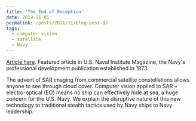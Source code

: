 ```yaml
---
title: 'The End of Deception'
date: 2019-11-01
permalink: /posts/2011/11/blog-post-8/
tags:
  - computer vision
  - satellite
  - Navy
---
```


[Article here](https://www.usni.org/magazines/proceedings/2019/november/end-deception). Featured article in U.S. Naval Institute Magazine, the Navy's professional development publication established in 1873.

The advent of SAR imaging from commercial satellite constellations allows anyone to see through cloud cover. Computer vision applied to SAR + electro-optical (EO) means no ship can effectively hide at sea, a huge concern for the U.S. Navy. We explain the disruptive nature of this new technology to traditional stealth tactics used by Navy ships to Navy leadership.
